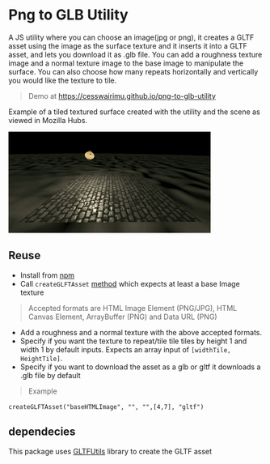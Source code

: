 # Png to GLB Utility

A JS utility where you can choose an image(jpg or png), it creates a GLTF asset using the image as the surface texture and it inserts it into a GLTF asset, and lets you download it as .glb file.
You can add a roughness texture image and a normal texture image to the base image to manipulate the surface. You can also choose how many repeats horizontally and vertically you would like the texture to tile.
> Demo at https://cesswairimu.github.io/png-to-glb-utility

Example of a tiled textured surface created with the utility and the scene as viewed in Mozilla Hubs.

<img src="examples/glb-lit.gif" height=200 width="400">

## Reuse
- Install from [npm](https://www.npmjs.com/package/png-to-glb-utility)
- Call `createGLFTAsset` [method](https://github.com/cesswairimu/png-to-glb-utility/blob/main/dist/pngToGlbUtility.js#L3) which expects at least a base Image texture
> Accepted formats are HTML Image Element (PNG/JPG), HTML Canvas Element, ArrayBuffer (PNG) and Data URL (PNG)
- Add a roughness and a normal texture with the above accepted formats.
- Specify if you want the texture to repeat/tile tile tiles by height 1 and width 1 by default inputs. Expects an array input of `[widthTile, HeightTile]`.
- Specify if you want to download the asset as a glb or gltf it downloads a .glb  file by default
> Example 
```
createGLFTAsset("baseHTMLImage", "", "",[4,7], "gltf")
```

## dependecies
This package uses [GLTFUtils](https://www.npmjs.com/package/gltf-js-utils) library to create the GLTF asset